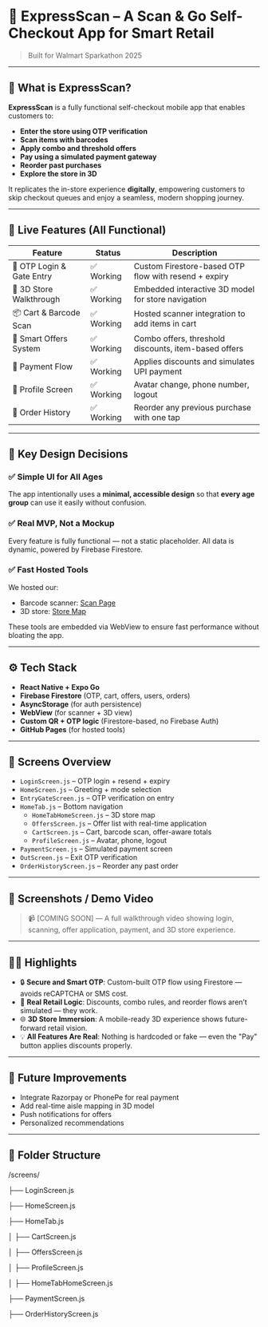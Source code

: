 # 🛒 ExpressScan – A Scan & Go Self-Checkout App for Smart Retail

> Built for Walmart Sparkathon 2025  

---

## 📱 What is ExpressScan?

**ExpressScan** is a fully functional self-checkout mobile app that enables customers to:

- **Enter the store using OTP verification**
- **Scan items with barcodes**
- **Apply combo and threshold offers**
- **Pay using a simulated payment gateway**
- **Reorder past purchases**
- **Explore the store in 3D**

It replicates the in-store experience **digitally**, empowering customers to skip checkout queues and enjoy a seamless, modern shopping journey.

---

## 🚀 Live Features (All Functional)

| Feature | Status | Description |
|--------|--------|-------------|
| 🔐 OTP Login & Gate Entry | ✅ Working | Custom Firestore-based OTP flow with resend + expiry |
| 🏪 3D Store Walkthrough | ✅ Working | Embedded interactive 3D model for store navigation |
| 📦 Cart & Barcode Scan | ✅ Working | Hosted scanner integration to add items in cart |
| 🎁 Smart Offers System | ✅ Working | Combo offers, threshold discounts, item-based offers |
| 🧾 Payment Flow | ✅ Working | Applies discounts and simulates UPI payment |
| 👤 Profile Screen | ✅ Working | Avatar change, phone number, logout |
| 📜 Order History | ✅ Working | Reorder any previous purchase with one tap |

---

## 🧠 Key Design Decisions

### ✅ Simple UI for All Ages
The app intentionally uses a **minimal, accessible design** so that **every age group** can use it easily without confusion.

### ✅ Real MVP, Not a Mockup
Every feature is fully functional — not a static placeholder. All data is dynamic, powered by Firebase Firestore.

### ✅ Fast Hosted Tools
We hosted our:
- Barcode scanner: [Scan Page](https://kritika0818.github.io/scan-page/)
- 3D store: [Store Map](https://kritika0818.github.io/expressscan-store-map/)

These tools are embedded via WebView to ensure fast performance without bloating the app.

---

## ⚙️ Tech Stack

- **React Native + Expo Go**
- **Firebase Firestore** (OTP, cart, offers, users, orders)
- **AsyncStorage** (for auth persistence)
- **WebView** (for scanner + 3D view)
- **Custom QR + OTP logic** (Firestore-based, no Firebase Auth)
- **GitHub Pages** (for hosted tools)

---

## 🧪 Screens Overview

- `LoginScreen.js` – OTP login + resend + expiry
- `HomeScreen.js` – Greeting + mode selection
- `EntryGateScreen.js` – OTP verification on entry
- `HomeTab.js` – Bottom navigation
  - `HomeTabHomeScreen.js` – 3D store map
  - `OffersScreen.js` – Offer list with real-time application
  - `CartScreen.js` – Cart, barcode scan, offer-aware totals
  - `ProfileScreen.js` – Avatar, phone, logout
- `PaymentScreen.js` – Simulated payment screen
- `OutScreen.js` – Exit OTP verification
- `OrderHistoryScreen.js` – Reorder any past order

---

## 📸 Screenshots / Demo Video

> 📹 [COMING SOON] — A full walkthrough video showing login, scanning, offer application, payment, and 3D store experience.

---

## 🧑‍⚖️ Highlights 

- 🔒 **Secure and Smart OTP**: Custom-built OTP flow using Firestore — avoids reCAPTCHA or SMS cost.
- 🧠 **Real Retail Logic**: Discounts, combo rules, and reorder flows aren’t simulated — they work.
- 🌐 **3D Store Immersion**: A mobile-ready 3D experience shows future-forward retail vision.
- 💡 **All Features Are Real**: Nothing is hardcoded or fake — even the "Pay" button applies discounts properly.

---

## 🧹 Future Improvements

- Integrate Razorpay or PhonePe for real payment
- Add real-time aisle mapping in 3D model
- Push notifications for offers
- Personalized recommendations

---

## 📂 Folder Structure

/screens/

├── LoginScreen.js

├── HomeScreen.js

├── HomeTab.js

│ ├── CartScreen.js
  
│ ├── OffersScreen.js
  
│ ├── ProfileScreen.js

│ ├── HomeTabHomeScreen.js
  
├── PaymentScreen.js

├── OrderHistoryScreen.js


